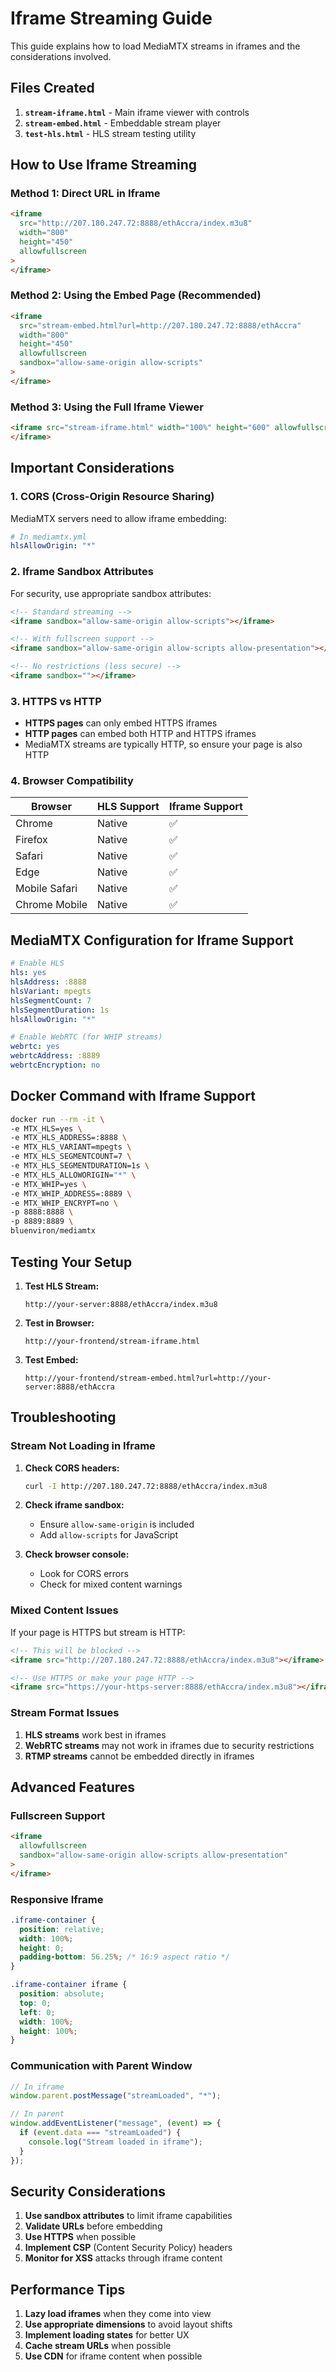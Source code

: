 # Iframe Streaming Guide

This guide explains how to load MediaMTX streams in iframes and the considerations involved.

## Files Created

1. **`stream-iframe.html`** - Main iframe viewer with controls
2. **`stream-embed.html`** - Embeddable stream player
3. **`test-hls.html`** - HLS stream testing utility

## How to Use Iframe Streaming

### Method 1: Direct URL in Iframe

```html
<iframe
  src="http://207.180.247.72:8888/ethAccra/index.m3u8"
  width="800"
  height="450"
  allowfullscreen
>
</iframe>
```

### Method 2: Using the Embed Page (Recommended)

```html
<iframe
  src="stream-embed.html?url=http://207.180.247.72:8888/ethAccra"
  width="800"
  height="450"
  allowfullscreen
  sandbox="allow-same-origin allow-scripts"
>
</iframe>
```

### Method 3: Using the Full Iframe Viewer

```html
<iframe src="stream-iframe.html" width="100%" height="600" allowfullscreen>
</iframe>
```

## Important Considerations

### 1. CORS (Cross-Origin Resource Sharing)

MediaMTX servers need to allow iframe embedding:

```yaml
# In mediamtx.yml
hlsAllowOrigin: "*"
```

### 2. Iframe Sandbox Attributes

For security, use appropriate sandbox attributes:

```html
<!-- Standard streaming -->
<iframe sandbox="allow-same-origin allow-scripts"></iframe>

<!-- With fullscreen support -->
<iframe sandbox="allow-same-origin allow-scripts allow-presentation"></iframe>

<!-- No restrictions (less secure) -->
<iframe sandbox=""></iframe>
```

### 3. HTTPS vs HTTP

- **HTTPS pages** can only embed HTTPS iframes
- **HTTP pages** can embed both HTTP and HTTPS iframes
- MediaMTX streams are typically HTTP, so ensure your page is also HTTP

### 4. Browser Compatibility

| Browser       | HLS Support | Iframe Support |
| ------------- | ----------- | -------------- |
| Chrome        | Native      | ✅             |
| Firefox       | Native      | ✅             |
| Safari        | Native      | ✅             |
| Edge          | Native      | ✅             |
| Mobile Safari | Native      | ✅             |
| Chrome Mobile | Native      | ✅             |

## MediaMTX Configuration for Iframe Support

```yaml
# Enable HLS
hls: yes
hlsAddress: :8888
hlsVariant: mpegts
hlsSegmentCount: 7
hlsSegmentDuration: 1s
hlsAllowOrigin: "*"

# Enable WebRTC (for WHIP streams)
webrtc: yes
webrtcAddress: :8889
webrtcEncryption: no
```

## Docker Command with Iframe Support

```bash
docker run --rm -it \
-e MTX_HLS=yes \
-e MTX_HLS_ADDRESS=:8888 \
-e MTX_HLS_VARIANT=mpegts \
-e MTX_HLS_SEGMENTCOUNT=7 \
-e MTX_HLS_SEGMENTDURATION=1s \
-e MTX_HLS_ALLOWORIGIN="*" \
-e MTX_WHIP=yes \
-e MTX_WHIP_ADDRESS=:8889 \
-e MTX_WHIP_ENCRYPT=no \
-p 8888:8888 \
-p 8889:8889 \
bluenviron/mediamtx
```

## Testing Your Setup

1. **Test HLS Stream:**

   ```
   http://your-server:8888/ethAccra/index.m3u8
   ```

2. **Test in Browser:**

   ```
   http://your-frontend/stream-iframe.html
   ```

3. **Test Embed:**
   ```
   http://your-frontend/stream-embed.html?url=http://your-server:8888/ethAccra
   ```

## Troubleshooting

### Stream Not Loading in Iframe

1. **Check CORS headers:**

   ```bash
   curl -I http://207.180.247.72:8888/ethAccra/index.m3u8
   ```

2. **Check iframe sandbox:**
   - Ensure `allow-same-origin` is included
   - Add `allow-scripts` for JavaScript

3. **Check browser console:**
   - Look for CORS errors
   - Check for mixed content warnings

### Mixed Content Issues

If your page is HTTPS but stream is HTTP:

```html
<!-- This will be blocked -->
<iframe src="http://207.180.247.72:8888/ethAccra/index.m3u8"></iframe>

<!-- Use HTTPS or make your page HTTP -->
<iframe src="https://your-https-server:8888/ethAccra/index.m3u8"></iframe>
```

### Stream Format Issues

1. **HLS streams** work best in iframes
2. **WebRTC streams** may not work in iframes due to security restrictions
3. **RTMP streams** cannot be embedded directly in iframes

## Advanced Features

### Fullscreen Support

```html
<iframe
  allowfullscreen
  sandbox="allow-same-origin allow-scripts allow-presentation"
>
</iframe>
```

### Responsive Iframe

```css
.iframe-container {
  position: relative;
  width: 100%;
  height: 0;
  padding-bottom: 56.25%; /* 16:9 aspect ratio */
}

.iframe-container iframe {
  position: absolute;
  top: 0;
  left: 0;
  width: 100%;
  height: 100%;
}
```

### Communication with Parent Window

```javascript
// In iframe
window.parent.postMessage("streamLoaded", "*");

// In parent
window.addEventListener("message", (event) => {
  if (event.data === "streamLoaded") {
    console.log("Stream loaded in iframe");
  }
});
```

## Security Considerations

1. **Use sandbox attributes** to limit iframe capabilities
2. **Validate URLs** before embedding
3. **Use HTTPS** when possible
4. **Implement CSP** (Content Security Policy) headers
5. **Monitor for XSS** attacks through iframe content

## Performance Tips

1. **Lazy load iframes** when they come into view
2. **Use appropriate dimensions** to avoid layout shifts
3. **Implement loading states** for better UX
4. **Cache stream URLs** when possible
5. **Use CDN** for iframe content when possible
